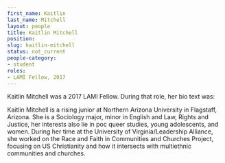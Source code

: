 ```yaml
---
first_name: Kaitlin
last_name: Mitchell
layout: people
title: Kaitlin Mitchell
position:
slug: kaitlin-mitchell
status: not_current
people-category:
- student
roles:
- LAMI Fellow, 2017
---
```

Kaitlin Mitchell was a 2017 LAMI Fellow. During that role, her bio text was:

Kaitlin Mitchell is a rising junior at Northern Arizona University in Flagstaff, Arizona. She is a Sociology major, minor in English and Law, Rights and Justice, her interests also lie in poc queer studies, young adolescents, and women. During her time at the University of Virginia/Leadership Alliance, she worked on the Race and Faith in Communities and Churches Project, focusing on US Christianity and how it intersects with multiethnic communities and churches.  




